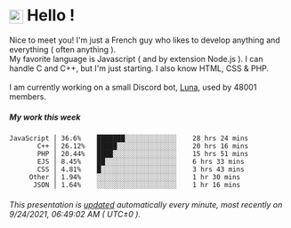 # <img src="https://64.media.tumblr.com/a77fe63f35eafbe14be38765babf1cb2/ec4eb63d77592970-8f/s1280x1920/cb3343c17d8b4e6010ca747520d078d3dba9ac25.gif" style="vertical-align:middle" width="25px"> Hello !
Nice to meet you! I'm just a French guy who likes to develop anything and everything ( often anything ). <br/>My favorite language is Javascript ( and by extension Node.js ). I can handle C and C++, but I'm just starting. I also know HTML, CSS & PHP.<br/><br/>
I am currently working on a small Discord bot, [Luna](https://github.com/Asgarrrr/Luna), used by 48001 members.<br/>
##### My work this week<br/>
```
JavaScript │ 36.6%    ███████░░░░░░░░░░░░░    28 hrs 24 mins
       C++ │ 26.12%   █████░░░░░░░░░░░░░░░    20 hrs 16 mins
       PHP │ 20.44%   ████░░░░░░░░░░░░░░░░    15 hrs 51 mins
       EJS │ 8.45%    ██░░░░░░░░░░░░░░░░░░    6 hrs 33 mins
       CSS │ 4.81%    █░░░░░░░░░░░░░░░░░░░    3 hrs 43 mins
     Other │ 1.94%    ░░░░░░░░░░░░░░░░░░░░    1 hr 30 mins
      JSON │ 1.64%    ░░░░░░░░░░░░░░░░░░░░    1 hr 16 mins
```
###### This presentation is [updated](https://github.com/Asgarrrr) automatically every minute, most recently on 9/24/2021, 06:49:02 AM ( UTC±0 ).